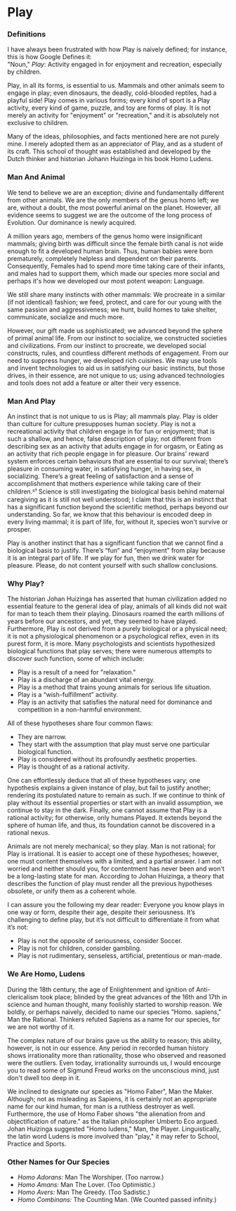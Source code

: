 # Play
### Definitions
I have always been frustrated with how Play is naively defined; for
instance, this is how Google Defines it:   
"Noun," *Play:* Activity engaged in for enjoyment and recreation, especially by children.   

Play, in all its forms, is essential to us. Mammals and other animals seem to engage in play; 
even dinosaurs, the deadly, cold-blooded reptiles, 
had a playful side! Play comes in various forms; every kind of sport is a Play 
activity, every kind of game, puzzle, and toy are forms of play. 
It is not merely an activity for "enjoyment" or "recreation,"
and it is absolutely not exclusive to children.    


Many of the ideas, philosophies, and facts mentioned here are not
purely mine. I merely adopted them as an appreciator of Play,
and as a student of its craft. This school of thought was
established and developed by the Dutch thinker and historian Johann Huizinga 
in his book Homo Ludens.   


### Man And Animal

We tend to believe we are an exception; divine and fundamentally different 
from other animals. We are the only members of the genus homo left; 
we are, without a doubt, the most powerful animal on the planet. However, 
all evidence seems to suggest we are the outcome of the long process of Evolution. Our dominance is newly acquired.   

A million years ago, members of the genus homo were insignificant mammals; giving birth was difficult since the female 
birth canal is not wide enough to fit a developed human brain. Thus,
human babies were born prematurely, completely 
helpless and dependent on their parents. Consequently, Females had to spend more time taking care of their infants, and males had to 
support them, which made our species more social and perhaps it's how we developed
our most potent weapon: Language.   


We still share many instincts with other mammals: We procreate in a similar (if not identical) fashion; we feed, protect, and care 
for our young with the same passion and aggressiveness; we hunt, build homes to take shelter, communicate, socialize and much more.   

However, our gift made us sophisticated; we advanced beyond the sphere of primal animal life.
From our instinct to socialize, we constructed societies and civilizations. From our instinct to procreate, 
we developed social constructs, rules, and countless different methods of engagement. From our need to suppress hunger, 
we developed rich cuisines. We may use tools and invent technologies to aid us in satisfying our basic instincts, 
but those drives, in their essence, are not unique to us;
using advanced technologies and tools does not add a feature or alter their very essence.    


### Man And Play
An instinct that is not unique to us is Play; all mammals play. 
Play is older than culture for culture presupposes human society. 
Play is not a recreational activity that children engage in for fun or enjoyment; 
that is such a shallow, and hence, false description of play; not different from describing 
sex as an activity that adults engage in for orgasm, or Eating as an activity that rich people 
engage in for pleasure.  Our brains' reward system enforces certain behaviours that are essential to our survival;
there’s pleasure in consuming water, in satisfying hunger, in having sex, in socializing. There’s a great feeling of 
satisfaction and a sense of accomplishment that mothers experience while taking care of their children.ᴿ¹ Science is 
still investigating the biological basis behind maternal caregiving as it is still not well understood; I claim that this is an 
instinct that has a significant function beyond the scientific method, perhaps beyond our understanding. So far, we know that this 
behaviour is encoded deep in every living mammal; it is part of
life, for, without it, species won't survive or prosper.   


Play is another instinct that has a significant function that we cannot find a biological basis to justify.
There’s “fun“ and “enjoyment” from play because it is an integral part of life. If we play for fun, then we drink water for 
pleasure. Please, do not content yourself with such shallow conclusions.   


### Why Play?

The historian Johan Huizinga has asserted that human civilization added no essential
feature to the general idea of play, animals of all kinds did not wait for man to teach them their playing.
Dinosaurs roamed the earth millions of years before our ancestors, and yet, they seemed to have played. 
Furthermore, Play is not derived from a purely biological or a physical need; it is not a physiological 
phenomenon or a psychological reflex, even in its purest form, it is
more. Many psychologists and scientists 
hypothesized biological functions that play serves; there were numerous attempts to discover 
such function, some of which include:   
- Play is a result of a need for "relaxation."
- Play is a discharge of an abundant vital energy.
- Play is a method that trains young animals for serious life situation.
- Play is a “wish-fulfillment” activity.
- Play is an activity that satisfies the natural need for dominance and competition in a non-harmful environment.


All of these hypotheses share four common flaws:   
- They are narrow.
- They start with the assumption that play must serve one particular biological function.
- Play is considered without its profoundly aesthetic properties.
- Play is thought of as a rational activity.   


One can effortlessly deduce that all of these hypotheses vary; 
one hypothesis explains a given instance of play, but fail to
justify another; rendering its postulated nature to remain as such.
If we continue to think of play without its essential properties or start with an invalid assumption,
we continue to stay in the dark. 
Finally, one cannot assume that Play is a rational activity; for
otherwise, only humans Played. It extends beyond the sphere of human
life, and thus, its foundation cannot be discovered in a rational nexus.   


Animals are not merely mechanical; so they play.
Man is not rational; for Play is irrational.
It is easier to accept one of these hypotheses; however, one must content themselves with a limited, and a partial answer. 
I am not worried and neither should you, for contentment has never been and won't be a long-lasting state for man.
According to Johan Huizinga, a theory that describes the function of
play must render all the previous hypotheses obsolete, or unify them
as a coherent whole.   


I can assure you the following my dear reader: Everyone you know plays in one way or form, 
 despite their age, despite their seriousness.
 It’s challenging to define play, but it’s not difficult to differentiate it from what it’s not:   

 - Play is not the opposite of seriousness, consider Soccer.
 - Play is not for children, consider gambling.
 - Play is not rudimentary, senseless, artificial, pretentious or man-made.   


### We Are Homo, Ludens
During the 18th century, the age of Enlightenment and ignition of 
Anti-clericalism took place; blinded by the great advances of the 16th and 17th in science 
and human thought, many foolishly started to worship reason. We
boldly, or perhaps naively, decided to 
name our species "Homo. sapiens," Man the Rational.
Thinkers refuted Sapiens as a name for our species, for we are not worthy of it.   

The complex nature of our brains gave us the ability to reason; this ability, however, is not in our essence. 
Any period in recorded human history shows irrationality more than rationality, those who observed and reasoned 
were the outliers. Even today, irrationality surrounds us, 
I would encourge you to read some of Sigmund Freud works on the
unconscious mind, just don't dwell too deep in it.   

We inclined to designate our species as "Homo Faber", Man the
Maker. Although; not as misleading as Sapiens, it is certainly not
an appropriate name for our kind human, for man is a ruthless
destroyer as well. Furthermore, the use of Homo Faber shows "the alienation from and objectification of nature." 
as the Italian philosopher Umberto Eco argued.
Johan Huizinga suggested "Homo ludens," Man, the Player.
Linguistically, the latin word Ludens is more involved than "play,"
it may refer to School, Practice and Sports.   

### Other Names for Our Species

- *Homo Adorans:* Man The Worshiper. (Too narrow.)
- *Homo Amans:* Man The Lover. (Too Optimistic.)
- *Homo Avers:* Man The Greedy. (Too Sadistic.)
- *Homo Combinans:* The Counting Man. (We Counted passed infinity.)

